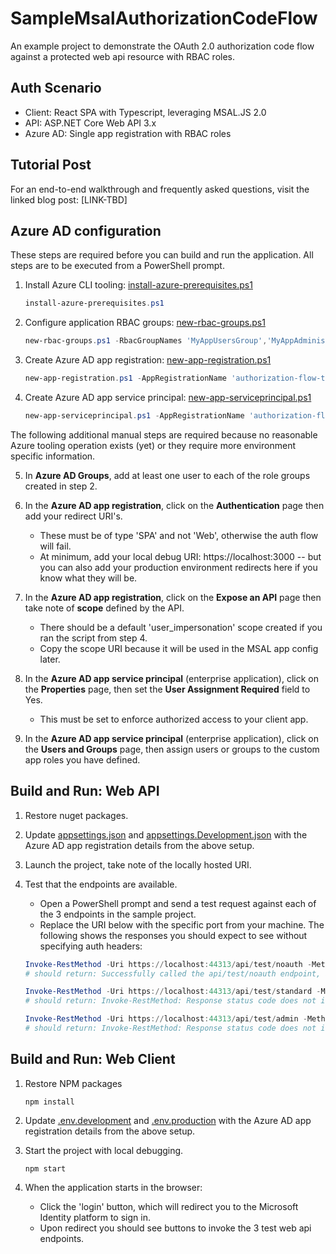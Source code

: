 # SampleMsalAuthorizationCodeFlow
An example project to demonstrate the OAuth 2.0 authorization code flow against a protected web api resource with RBAC roles.

## Auth Scenario
* Client: React SPA with Typescript, leveraging MSAL.JS 2.0
* API: ASP.NET Core Web API 3.x
* Azure AD: Single app registration with RBAC roles

## Tutorial Post

For an end-to-end walkthrough and frequently asked questions, visit the linked blog post: [LINK-TBD]

## Azure AD configuration

These steps are required before you can build and run the application. All steps are to be executed from a PowerShell prompt.

1. Install Azure CLI tooling: [install-azure-prerequisites.ps1](setup-scripts/install-azure-prerequisites.ps1)
    ```powershell
    install-azure-prerequisites.ps1
    ```

2. Configure application RBAC groups: [new-rbac-groups.ps1](setup-scripts/new-rbac-groups.ps1)
    ```powershell
    new-rbac-groups.ps1 -RbacGroupNames 'MyAppUsersGroup','MyAppAdministratorsGroup'
    ```

3. Create Azure AD app registration: [new-app-registration.ps1](setup-scripts/new-app-registration.ps1)
    ```powershell
    new-app-registration.ps1 -AppRegistrationName 'authorization-flow-test-app' -RbacRoleNames 'MyAppUsersRole','MyAppAdministratorsRole'
    ```

4. Create Azure AD app service principal: [new-app-serviceprincipal.ps1](setup-scripts/new-app-serviceprincipal.ps1)
    ```powershell
    new-app-serviceprincipal.ps1 -AppRegistrationName 'authorization-flow-test-app'
    ```

The following additional manual steps are required because no reasonable Azure tooling operation exists (yet) or they require more environment specific information.

5. In **Azure AD Groups**, add at least one user to each of the role groups created in step 2.

6. In the **Azure AD app registration**, click on the **Authentication** page then add your redirect URI's.
    * These must be of type 'SPA' and not 'Web', otherwise the auth flow will fail.
    * At minimum, add your local debug URI: https://localhost:3000 -- but you can also add your production environment redirects here if you know what they will be.

7. In the **Azure AD app registration**, click on the **Expose an API** page then take note of **scope** defined by the API.
    * There should be a default 'user_impersonation' scope created if you ran the script from step 4.
    * Copy the scope URI because it will be used in the MSAL app config later.

8. In the **Azure AD app service principal** (enterprise application), click on the **Properties** page, then set the **User Assignment Required** field to Yes.
    * This must be set to enforce authorized access to your client app.

9. In the **Azure AD app service principal** (enterprise application), click on the **Users and Groups** page, then assign users or groups to the custom app roles you have defined.

## Build and Run: Web API

1. Restore nuget packages.

2. Update [appsettings.json](web-api/appsettings.json) and [appsettings.Development.json](web-api/appsettings.Development.json) with the Azure AD app registration details from the above setup.

3. Launch the project, take note of the locally hosted URI.

4. Test that the endpoints are available.
    * Open a PowerShell prompt and send a test request against each of the 3 endpoints in the sample project. 
    * Replace the URI below with the specific port from your machine. The following shows the responses you should expect to see without specifying auth headers:

    ```powershell
    Invoke-RestMethod -Uri https://localhost:44313/api/test/noauth -Method Get
    # should return: Successfully called the api/test/noauth endpoint, as an unauthenticated/anonymous user.

    Invoke-RestMethod -Uri https://localhost:44313/api/test/standard -Method Get
    # should return: Invoke-RestMethod: Response status code does not indicate success: 401 (Unauthorized).

    Invoke-RestMethod -Uri https://localhost:44313/api/test/admin -Method Get
    # should return: Invoke-RestMethod: Response status code does not indicate success: 401 (Unauthorized).
    ```

## Build and Run: Web Client

1. Restore NPM packages
    ```
    npm install
    ```

2. Update [.env.development](web-client/.env.development) and [.env.production](web-client/.env.production) with the Azure AD app registration details from the above setup.

3. Start the project with local debugging.
    ```
    npm start
    ```

4. When the application starts in the browser:
    * Click the 'login' button, which will redirect you to the Microsoft Identity platform to sign in.
    * Upon redirect you should see buttons to invoke the 3 test web api endpoints.